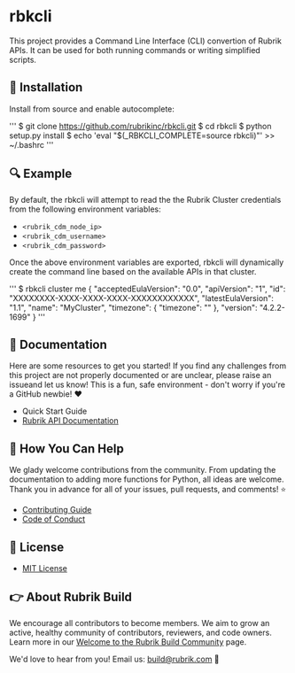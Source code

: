 # rbkcli

This project provides a Command Line Interface (CLI) convertion of Rubrik APIs.
It can be used for both running commands or writing simplified scripts.

## :hammer: Installation

Install from source and enable autocomplete:

'''
$ git clone https://github.com/rubrikinc/rbkcli.git
$ cd rbkcli
$ python setup.py install
$ echo 'eval "$(_RBKCLI_COMPLETE=source rbkcli)"' >> ~/.bashrc
'''

## :mag: Example

By default, the rbkcli will attempt to read the the Rubrik Cluster credentials from the following environment variables:

* `<rubrik_cdm_node_ip>`
* `<rubrik_cdm_username>`
* `<rubrik_cdm_password>`

Once the above environment variables are exported, rbkcli will dynamically create the command line based on the available APIs in that cluster.

'''
$ rbkcli cluster me
{
  "acceptedEulaVersion": "0.0",
  "apiVersion": "1",
  "id": "XXXXXXXX-XXXX-XXXX-XXXX-XXXXXXXXXXXX",
  "latestEulaVersion": "1.1",
  "name": "MyCluster",
  "timezone": {
    "timezone": ""
  },
  "version": "4.2.2-1699"
}
'''

## :blue_book: Documentation

Here are some resources to get you started! If you find any challenges from this project are not properly documented or are unclear, please raise an issueand let us know! This is a fun, safe environment - don't worry if you're a GitHub newbie! :heart:

* Quick Start Guide
* [Rubrik API Documentation](https://github.com/rubrikinc/api-documentation)

## :muscle: How You Can Help

We glady welcome contributions from the community. From updating the documentation to adding more functions for Python, all ideas are welcome. Thank you in advance for all of your issues, pull requests, and comments! :star:

* [Contributing Guide](CONTRIBUTING.md)
* [Code of Conduct](CODE_OF_CONDUCT.md)

## :pushpin: License

* [MIT License](LICENSE)

## :point_right: About Rubrik Build

We encourage all contributors to become members. We aim to grow an active, healthy community of contributors, reviewers, and code owners. Learn more in our [Welcome to the Rubrik Build Community](https://github.com/rubrikinc/welcome-to-rubrik-build) page.

We'd  love to hear from you! Email us: build@rubrik.com :love_letter:

